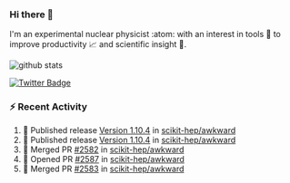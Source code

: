 ### Hi there 👋 

I'm an experimental nuclear physicist :atom: with an interest in tools :wrench: to improve productivity :chart_with_upwards_trend: and scientific insight :telescope:.

![github stats](https://github-readme-stats.vercel.app/api?username=agoose77&show_icons=true&hide_rank=true&hide_title=true&bg_color=30,e76445,904e95&text_color=efe3ec&icon_color=efe3ec)
<!--
**agoose77/agoose77** is a ✨ _special_ ✨ repository because its `README.md` (this file) appears on your GitHub profile.

Here are some ideas to get you started:

- 🔭 I’m currently working on ...
- 🌱 I’m currently learning ...
- 👯 I’m looking to collaborate on ...
- 🤔 I’m looking for help with ...
- 💬 Ask me about ...
- 📫 How to reach me: ...
- 😄 Pronouns: ...
- ⚡ Fun fact: ...
-->

[![Twitter Badge](https://img.shields.io/twitter/follow/agoose77?style=flat-square&logo=Twitter&logoColor=white&color=cornflowerblue)](https://twitter.com/agoose77)

### :zap: Recent Activity

<!--START_SECTION:activity-->
1. 🚀 Published release [Version 1.10.4](https://github.com/scikit-hep/awkward/releases/tag/v1.10.4) in [scikit-hep/awkward](https://github.com/scikit-hep/awkward)
2. 🚀 Published release [Version 1.10.4](https://github.com/scikit-hep/awkward/releases/tag/v1.10.4) in [scikit-hep/awkward](https://github.com/scikit-hep/awkward)
3. 🎉 Merged PR [#2582](https://github.com/scikit-hep/awkward/pull/2582) in [scikit-hep/awkward](https://github.com/scikit-hep/awkward)
4. 💪 Opened PR [#2587](https://github.com/scikit-hep/awkward/pull/2587) in [scikit-hep/awkward](https://github.com/scikit-hep/awkward)
5. 🎉 Merged PR [#2583](https://github.com/scikit-hep/awkward/pull/2583) in [scikit-hep/awkward](https://github.com/scikit-hep/awkward)
<!--END_SECTION:activity-->

